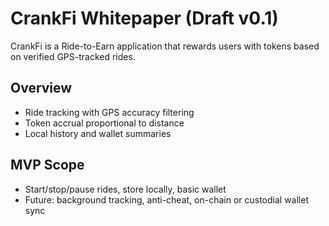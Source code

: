# CrankFi Whitepaper (Draft v0.1)

CrankFi is a Ride-to-Earn application that rewards users with tokens based on verified GPS-tracked rides.

## Overview
- Ride tracking with GPS accuracy filtering
- Token accrual proportional to distance
- Local history and wallet summaries

## MVP Scope
- Start/stop/pause rides, store locally, basic wallet
- Future: background tracking, anti-cheat, on-chain or custodial wallet sync
